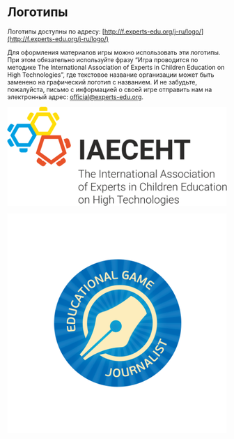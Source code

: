 # Логотипы

Логотипы доступны по адресу: [http://f.experts-edu.org/j-ru/logo/](http://f.experts-edu.org/j-ru/logo/)

Для оформления материалов игры можно использовать эти логотипы. При этом обязательно используйте фразу “Игра проводится по методике The International Association of Experts in Children Education on High Technologies”, где текстовое название организации может быть заменено на графический логотип с названием. И не забудьте, пожалуйста, письмо с информацией о своей игре отправить нам на электронный адрес: official@experts-edu.org.

![The International Association of Experts in Children Education on High Technologies](<../.gitbook/assets/IAECEHT Logo.png>)

![ДЕЛОВАЯ ИГРА «ЖУРНАЛИСТ»](<../.gitbook/assets/Educational Game Journalist logo ENG.png>)
